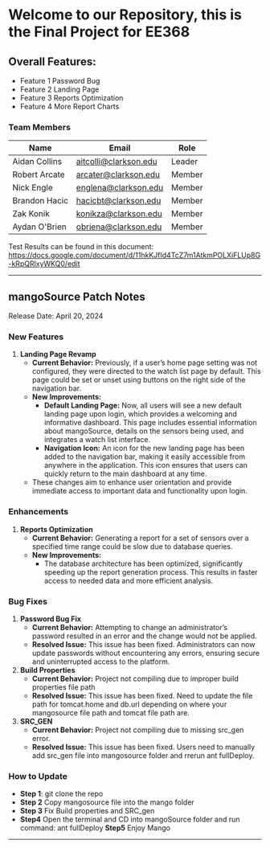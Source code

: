 # Welcome to our Repository, this is the Final Project for EE368 #

## Overall Features: ## 
- Feature 1 Password Bug
- Feature 2 Landing Page
- Feature 3 Reports Optimization
- Feature 4 More Report Charts


### Team Members

| Name          | Email                    | Role    |
|---------------|--------------------------|---------|
| Aidan Collins | aitcolli@clarkson.edu    | Leader  |
| Robert Arcate | arcater@clarkson.edu     | Member  |
| Nick Engle    | englena@clarkson.edu     | Member  |
| Brandon Hacic | hacicbt@clarkson.edu     | Member  |
| Zak Konik     | konikza@clarkson.edu     | Member  |
| Aydan O'Brien | obriena@clarkson.edu     | Member  |

Test Results can be found in this document:
https://docs.google.com/document/d/11hkKJfId4TcZ7m1AtkmPOLXiFLUp8G-kRpQRlxyWKQ0/edit

------------------------------------------------------------------------------------------------------------------------------------


## mangoSource Patch Notes 

Release Date: April 20, 2024


### New Features

1. **Landing Page Revamp**
   - **Current Behavior:** Previously, if a user’s home page setting was not configured, they were directed to the watch list page by default. This page could be set or unset using buttons on the right side of the navigation bar.
   - **New Improvements:**
     - **Default Landing Page:** Now, all users will see a new default landing page upon login, which provides a welcoming and informative dashboard. This page includes essential information about mangoSource, details on the sensors being used, and integrates a watch list interface.
     - **Navigation Icon:** An icon for the new landing page has been added to the navigation bar, making it easily accessible from anywhere in the application. This icon ensures that users can quickly return to the main dashboard at any time.
   - These changes aim to enhance user orientation and provide immediate access to important data and functionality upon login.

### Enhancements

1. **Reports Optimization**
   - **Current Behavior:** Generating a report for a set of sensors over a specified time range could be slow due to database queries.
   - **New Improvements:**
     - The database architecture has been optimized, significantly speeding up the report generation process. This results in faster access to needed data and more efficient analysis.

### Bug Fixes

1. **Password Bug Fix**
   - **Current Behavior:** Attempting to change an administrator’s password resulted in an error and the change would not be applied.
   - **Resolved Issue:** This issue has been fixed. Administrators can now update passwords without encountering any errors, ensuring secure and uninterrupted access to the platform.
2. **Build Properties**
   - **Current Behavior:** Project not compiling due to improper build properties file path
   - **Resolved Issue:** This issue has been fixed. Need to update the file path for tomcat.home and db.url depending on where your mangosource file path and tomcat file path are.
3. **SRC_GEN**
   - **Current Behavior:** Project not compiling due to missing src_gen error.
   - **Resolved Issue:** This issue has been fixed. Users need to manually add src_gen file into mangosource folder and rrerun ant fullDeploy.
### How to Update
- **Step 1**: git clone the repo 
- **Step 2** Copy mangosource file into the mango folder
- **Step 3** Fix Build properties and SRC_gen 
- **Step4** Open the terminal and CD into mangoSource folder and run command: ant fullDeploy
**Step5** Enjoy Mango



------------------------------------------------------------------------------------------------------------------------------------

